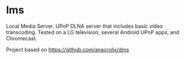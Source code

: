 # lms
Local Media Server. UPnP DLNA server that includes basic video transcoding. Tested on a LG television, several Android UPnP apps, and Chromecast.

Project based on https://github.com/anacrolix/dms
